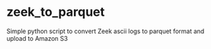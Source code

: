 # zeek_to_parquet
Simple python script to convert Zeek ascii logs to parquet format and upload to Amazon S3
